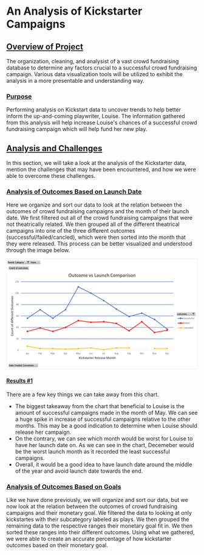 #  An Analysis of Kickstarter Campaigns

## <u> Overview of Project </u>
The organization, cleaning, and analysist of a vast crowd fundraising database to determine any factors crucial to a successful crowd fundraising campaign. Various data visualization tools will be utilized to exhibit the analysis in a more presentable and understanding way.

### <u> Purpose </u>
Performing analysis on Kickstart data to uncover trends to help better inform the up-and-coming playwriter, Louise. The information gathered from this analysis will help increase Louise's chances of a successful crowd fundraising campaign which will help fund her new play. 

## <u> Analysis and Challenges </u>
In this section, we will take a look at the analysis of the Kickstarter data, mention the challenges that may have been encountered, and how we were able to overcome these challenges. 

### <u> Analysis of Outcomes Based on Launch Date </u>
Here we organize and sort our data to look at the relation between the outcomes of crowd fundraising campaigns and the month of their launch date. We first filtered out all of the crowd fundraising campaigns that were not theatrically related. We then grouped all of the different theatrical campaigns into one of the three different outcomes (successful/failed/cancled), which were then sorted into the month that they were released. This process can be better visualized and understood through the image below.

![Theater_Outcomes_vs_Launch](images/Theater_Outcomes_vs_Launch.png)
 
 #### <u> Results #1 </u>
There are a few key things we can take away from this chart. 
* The biggest takeaway from the chart that beneficial to Louise is the amount of successful campaigns made in the month of May. We can see a huge spike in increase of successful campaigns relative to the other months. This may be a good indication to determine when Louise should release her campaign. 
* On the contrary, we can see which month would be worst for Louise to have her launch date on. As we can see in the chart, Decemeber would be the worst launch month as it recorded the least successful campaigns. 
* Overall, it would be a good idea to have launch date around the middle of the year and avoid launch date towards the end.

### <u> Analysis of Outcomes Based on Goals </u>
Like we have done previously, we will organize and sort our data, but we now look at the relation between the outcomes of crowd fundraising campaigns and their monetary goal. We filtered the data to looking at only kickstartes with their subcategory labeled as plays. We then grouped the remaining data to the respective ranges their monetary goal fit in. We then sorted these ranges into their different outcomes. Using what we gathered, we were able to create an accurate percentage of how kickstarter outcomes based on their monetary goal.

